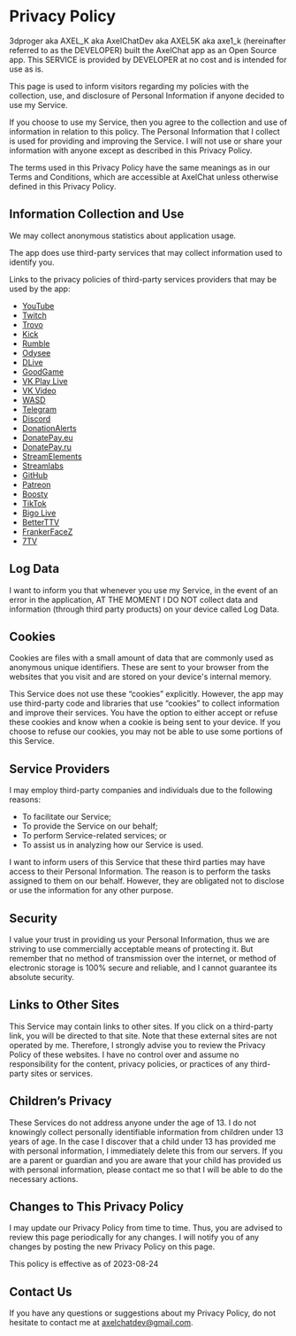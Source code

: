 # Privacy Policy

3dproger aka AXEL_K aka AxelChatDev aka AXEL5K aka axe1_k (hereinafter referred to as the DEVELOPER) built the AxelChat app as an Open Source app. This SERVICE is provided by DEVELOPER at no cost and is intended for use as is.

This page is used to inform visitors regarding my policies with the collection, use, and disclosure of Personal Information if anyone decided to use my Service.

If you choose to use my Service, then you agree to the collection and use of information in relation to this policy. The Personal Information that I collect is used for providing and improving the Service. I will not use or share your information with anyone except as described in this Privacy Policy.

The terms used in this Privacy Policy have the same meanings as in our Terms and Conditions, which are accessible at AxelChat unless otherwise defined in this Privacy Policy.

## Information Collection and Use

We may collect anonymous statistics about application usage.

The app does use third-party services that may collect information used to identify you.

Links to the privacy policies of third-party services providers that may be used by the app:

*   [YouTube](https://policies.google.com/privacy)
*   [Twitch](https://www.twitch.tv/p/en/legal/privacy-notice/)
*   [Trovo](https://trovo.live/policy/privacy-notice.html)
*   [Kick](https://kick.com/privacy-policy)
*   [Rumble](https://investors.rumble.com/privacy-policy)
*   [Odysee](https://odysee.com/$/privacypolicy)
*   [DLive](https://community.dlive.tv/about/privacy-policy/)
*   [GoodGame](https://goodgame.ru/html/privacy-policy.html)
*   [VK Play Live](https://documentation.vkplay.ru/terms_vkp/privacy_world_vkp)
*   [VK Video](https://vk.com/terms)
*   [WASD](https://wasd.tv/legal/en/en-privacy-policy)
*   [Telegram](https://telegram.org/privacy)
*   [Discord](https://discord.com/privacy)
*   [DonationAlerts](https://www.donationalerts.com/terms-of-service/broadcasters)
*   [DonatePay.eu](https://donatepay.eu/page/privacy)
*   [DonatePay.ru](https://donatepay.ru/page/privacy)
*   [StreamElements](https://streamelements.com/privacy)
*   [Streamlabs](https://streamlabs.com/privacy)
*   [GitHub](https://docs.github.com/en/site-policy/privacy-policies)
*   [Patreon](https://privacy.patreon.com/policies)
*   [Boosty](https://boosty.to/app/offer/privacy-policy)
*   [TikTok](https://www.tiktok.com/legal/page/row/privacy-policy/en)
*   [Bigo Live](https://www.bigo.tv/privacyPolicy.html)
*   [BetterTTV](https://betterttv.com/privacy)
*   [FrankerFaceZ](https://www.frankerfacez.com/privacy)
*   [7TV](https://7tv.app/legal/privacy)

## Log Data

I want to inform you that whenever you use my Service, in the event of an error in the application, AT THE MOMENT I DO NOT collect data and information (through third party products) on your device called Log Data.

## Cookies

Cookies are files with a small amount of data that are commonly used as anonymous unique identifiers. These are sent to your browser from the websites that you visit and are stored on your device's internal memory.

This Service does not use these “cookies” explicitly. However, the app may use third-party code and libraries that use “cookies” to collect information and improve their services. You have the option to either accept or refuse these cookies and know when a cookie is being sent to your device. If you choose to refuse our cookies, you may not be able to use some portions of this Service.

## Service Providers

I may employ third-party companies and individuals due to the following reasons:

*   To facilitate our Service;
*   To provide the Service on our behalf;
*   To perform Service-related services; or
*   To assist us in analyzing how our Service is used.

I want to inform users of this Service that these third parties may have access to their Personal Information. The reason is to perform the tasks assigned to them on our behalf. However, they are obligated not to disclose or use the information for any other purpose.

## Security

I value your trust in providing us your Personal Information, thus we are striving to use commercially acceptable means of protecting it. But remember that no method of transmission over the internet, or method of electronic storage is 100% secure and reliable, and I cannot guarantee its absolute security.

## Links to Other Sites

This Service may contain links to other sites. If you click on a third-party link, you will be directed to that site. Note that these external sites are not operated by me. Therefore, I strongly advise you to review the Privacy Policy of these websites. I have no control over and assume no responsibility for the content, privacy policies, or practices of any third-party sites or services.

## Children’s Privacy

These Services do not address anyone under the age of 13. I do not knowingly collect personally identifiable information from children under 13 years of age. In the case I discover that a child under 13 has provided me with personal information, I immediately delete this from our servers. If you are a parent or guardian and you are aware that your child has provided us with personal information, please contact me so that I will be able to do the necessary actions.

## Changes to This Privacy Policy

I may update our Privacy Policy from time to time. Thus, you are advised to review this page periodically for any changes. I will notify you of any changes by posting the new Privacy Policy on this page.

This policy is effective as of 2023-08-24

## Contact Us

If you have any questions or suggestions about my Privacy Policy, do not hesitate to contact me at axelchatdev@gmail.com.
